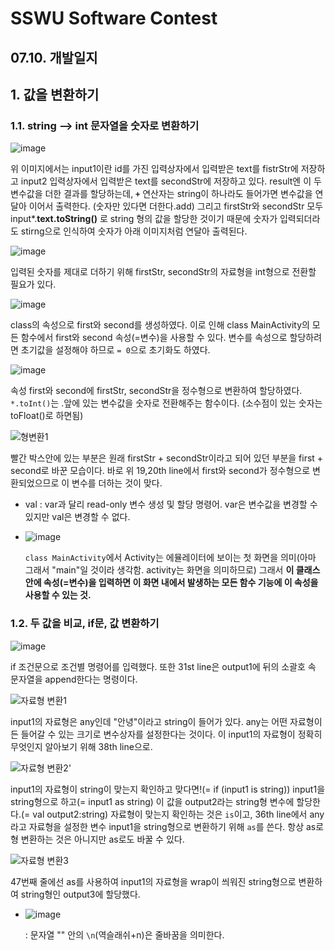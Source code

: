 # SSWU Software Contest 
## 07.10. 개발일지 

## 1. 값을 변환하기

### 1.1. string --> int 문자열을 숫자로 변환하기 

![image](https://user-images.githubusercontent.com/65717358/125153885-cbc31780-e191-11eb-8e69-b1c17149dbe1.png)

위 이미지에서는 input1이란 id를 가진 입력상자에서 입력받은 text를 fistrStr에 저장하고 input2 입력상자에서 입력받은 text를 secondStr에 저장하고 있다. result엔 이 두 변수값을 더한 결과를 할당하는데, **`+`** 연산자는 string이 하나라도 들어가면 변수값을 연달아 이어서 출력한다. (숫자만 있다면 더한다.add) 그리고 firstStr와 secondStr 모두 input*.**text.toString()** 로 string 형의 값을 할당한 것이기 때문에 숫자가 입력되더라도 stirng으로 인식하여 숫자가 아래 이미지처럼 연달아 출력된다. 

![image](https://user-images.githubusercontent.com/65717358/125154068-0d07f700-e193-11eb-8b9d-ef41cd99d89c.png)

입력된 숫자를 제대로 더하기 위해 firstStr, secondStr의 자료형을 int형으로 전환할 필요가 있다. 

![image](https://user-images.githubusercontent.com/65717358/125154266-265d7300-e194-11eb-8acd-c66542b7f0cb.png)

class의 속성으로 first와 second를 생성하였다. 이로 인해 class MainActivity의 모든 함수에서 first와 second 속성(=변수)을 사용할 수 있다. 
변수를 속성으로 할당하려면 초기값을 설정해야 하므로 `= 0`으로 초기화도 하였다.

![image](https://user-images.githubusercontent.com/65717358/125154596-b18b3880-e195-11eb-98ac-f148c6fcd0fe.png)

속성 first와 second에 firstStr, secondStr을 정수형으로 변환하여 할당하였다. `*.toInt()`는 .앞에 있는 변수값을 숫자로 전환해주는 함수이다. (소수점이 있는 숫자는 toFloat()로 하면됨)

![형변환1](https://user-images.githubusercontent.com/65717358/125154778-c74d2d80-e196-11eb-9124-862f860beb91.png)

빨간 박스안에 있는 부분은 원래 firstStr + secondStr이라고 되어 있던 부분을 first + second로 바꾼 모습이다. 바로 위 19,20th line에서 first와 second가 정수형으로 변환되었으므로 이 변수를 더하는 것이 맞다. 

- val : var과 달리 read-only 변수 생성 및 할당 명령어. var은 변수값을 변경할 수 있지만 val은 변경할 수 없다. 

- ![image](https://user-images.githubusercontent.com/65717358/125154087-36c11e00-e193-11eb-8aa3-8697753d998b.png)
  
  `class MainActivity`에서 Activity는 에뮬레이터에 보이는 첫 화면을 의미(아마 그래서 "main"일 것이라 생각함. activity는 화면을 의미하므로) 그래서 **이 클래스 안에 속성(=변수)을 입력하면 이 화면 내에서 발생하는 모든 함수 기능에 이 속성을 사용할 수 있는 것.** 
  
### 1.2. 두 값을 비교, if문, 값 변환하기 

![image](https://user-images.githubusercontent.com/65717358/125157316-4fd2ca80-e1a5-11eb-931b-f44c2c8624a5.png)

  if 조건문으로 조건별 명령어를 입력했다. 또한 31st line은 output1에 뒤의 소괄호 속 문자열을 append한다는 명령이다.

![자료형 변환1](https://user-images.githubusercontent.com/65717358/125157929-befdee00-e1a8-11eb-8f79-afaf5f97002a.png)
  
  input1의 자료형은 any인데 "안녕"이라고 string이 들어가 있다. any는 어떤 자료형이든 들어갈 수 있는 크기로 변수상자를 설정한다는 것이다.
  이 input1의 자료형이 정확히 무엇인지 알아보기 위해 38th line으로.
  
![자료형 변환2'](https://user-images.githubusercontent.com/65717358/125157965-e05eda00-e1a8-11eb-9f05-3f676ce1d2e2.png)

  input1의 자료형이 string이 맞는지 확인하고 맞다면!(= if (input1 is string)) input1을 string형으로 하고(= input1 as string)
  이 값을 output2라는 string형 변수에 할당한다.(= val output2:string)
  자료형이 맞는지 확인하는 것은 `is`이고, 36th line에서 any라고 자료형을 설정한 변수 input1을 string형으로 변환하기 위해 `as`를 쓴다.
  항상 as로 형 변환하는 것은 아니지만 as로도 바꿀 수 있다.
  
![자료형 변환3](https://user-images.githubusercontent.com/65717358/125158004-1308d280-e1a9-11eb-9bd4-d1de40ab9768.png)
  
  47번째 줄에선 as를 사용하여 input1의 자료형을 wrap이 씌워진 string형으로 변환하여 string형인 output3에 할당했다.

  
- ![image](https://user-images.githubusercontent.com/65717358/125156665-a211ec80-e1a1-11eb-8c9e-ef92356f1129.png)
  
  : 문자열 "" 안의 `\n`(역슬래쉬+n)은 줄바꿈을 의미한다. 




